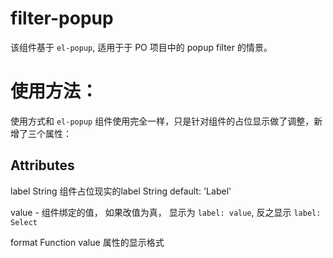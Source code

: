 # filter-popup

该组件基于 `el-popup`, 适用于于 PO 项目中的 popup filter 的情景。

# 使用方法：
 
使用方式和 `el-popup` 组件使用完全一样，只是针对组件的占位显示做了调整，新增了三个属性：

## Attributes

label    String    组件占位现实的label  String  default: 'Label'

value    -         组件绑定的值， 如果改值为真， 显示为 `label: value`, 反之显示 `label: Select`

format   Function    value 属性的显示格式
